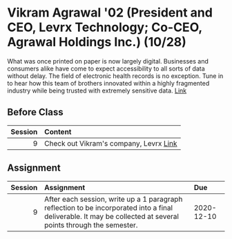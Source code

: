 Vikram Agrawal '02 (President and CEO, Levrx Technology; Co-CEO, Agrawal Holdings Inc.) (10/28)
============================

What was once printed on paper is now largely digital. Businesses and consumers alike have come to expect accessibility to all sorts of data without delay. The field of electronic health records is no exception. Tune in to hear how this team of brothers innovated within a highly fragmented industry while being trusted with extremely sensitive data.  [Link](../../sessions/session9)

## Before Class

|   Session | Content                                                          |
|----------:|:-----------------------------------------------------------------|
|         9 | Check out Vikram's company, Levrx [Link](https://www.levrx.com/) |


## Assignment

|   Session | Assignment                                                                                                                                                     | Due        |
|----------:|:---------------------------------------------------------------------------------------------------------------------------------------------------------------|:-----------|
|         9 | After each session, write up a 1 paragraph reflection to be incorporated into a final deliverable. It may be collected at several points through the semester. | 2020-12-10 |

